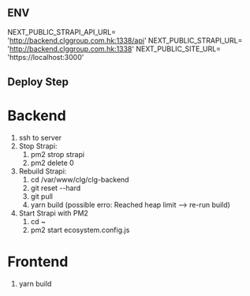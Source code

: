 ## ENV
NEXT_PUBLIC_STRAPI_API_URL= 'http://backend.clggroup.com.hk:1338/api'
NEXT_PUBLIC_STRAPI_URL= 'http://backend.clggroup.com.hk:1338'
NEXT_PUBLIC_SITE_URL= 'https://localhost:3000'

## Deploy Step

# Backend
1. ssh to server
2. Stop Strapi:
    1. pm2 strop strapi 
    2. pm2 delete 0
3. Rebuild Strapi:
    1. cd /var/www/clg/clg-backend
    2. git reset --hard
    3. git pull
    4. yarn build (possible erro: Reached heap limit --> re-run build)
4. Start Strapi with PM2
    1. cd ~
    2. pm2 start ecosystem.config.js


# Frontend
1. yarn build